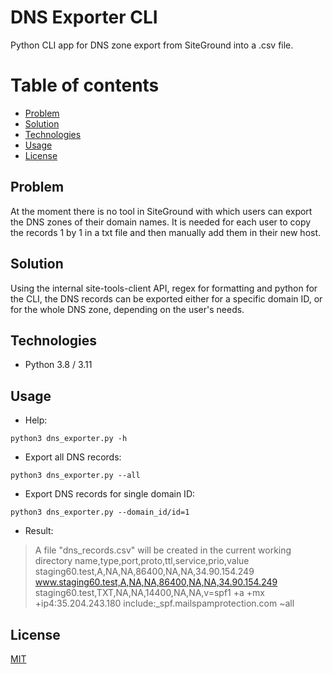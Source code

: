 # DNS Exporter CLI

Python CLI app for DNS zone export from SiteGround into a .csv file. 

# Table of contents
* [Problem](#Problem)
* [Solution](#Solution)
* [Technologies](#Technologies)
* [Usage](#Usage)
* [License](#License)

## Problem

At the moment there is no tool in SiteGround with which users can export the DNS zones of their domain names. It is needed for each user to copy the records 1 by 1 in a txt file and then manually add them in their new host. 

## Solution

Using the internal site-tools-client API, regex for formatting and python for the CLI, the DNS records can be exported either for a specific domain ID, or for the whole DNS zone, depending on the user's needs.

## Technologies
 - Python 3.8 / 3.11

## Usage

- Help:

```
python3 dns_exporter.py -h
```

- Export all DNS records:

```
python3 dns_exporter.py --all
```

- Export DNS records for single domain ID:

```
python3 dns_exporter.py --domain_id/id=1
```

 - Result:
> A file "dns_records.csv" will be created in the current working directory
> name,type,port,proto,ttl,service,prio,value
>staging60.test,A,NA,NA,86400,NA,NA,34.90.154.249
>www.staging60.test,A,NA,NA,86400,NA,NA,34.90.154.249
>staging60.test,TXT,NA,NA,14400,NA,NA,v=spf1 +a +mx +ip4:35.204.243.180 include:_spf.mailspamprotection.com ~all


## License

[MIT](https://choosealicense.com/licenses/mit/)
